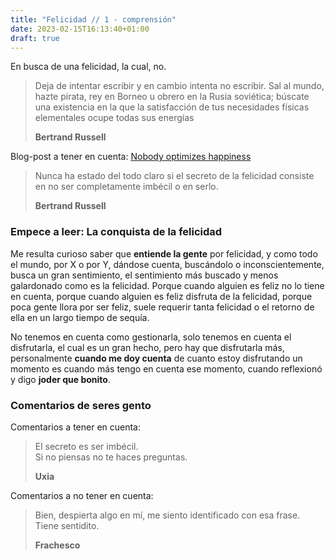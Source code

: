 ```yaml
---
title: "Felicidad // 1 - comprensión"
date: 2023-02-15T16:13:40+01:00
draft: true
---
```

En busca de una felicidad, la cual, no.

> Deja de intentar escribir y en cambio intenta no escribir. Sal al mundo, hazte pirata, rey en Borneo u obrero en la Rusia soviética; búscate una existencia en la que la satisfacción de tus necesidades físicas elementales ocupe todas sus energías
>
>**Bertrand Russell**

Blog-post a tener en cuenta: [Nobody optimizes happiness](https://dynomight.net/happiness/)

> Nunca ha estado del todo claro si el secreto de la felicidad consiste en no ser completamente imbécil o en serlo.
>
>**Bertrand Russell**

### Empece a leer: La conquista de la felicidad

Me resulta curioso saber que **entiende la gente** por felicidad, y como todo el mundo, por X o por Y, dándose cuenta, buscándolo o inconscientemente, busca un gran sentimiento, el sentimiento más buscado y menos galardonado como es la felicidad. Porque cuando alguien es feliz no lo tiene en cuenta, porque cuando alguien es feliz disfruta de la felicidad, porque poca gente llora por ser feliz, suele requerir tanta felicidad o el retorno de ella en un largo tiempo de sequía.

No tenemos en cuenta como gestionarla, solo tenemos en cuenta el disfrutarla, el cual es un gran hecho, pero hay que disfrutarla más, personalmente **cuando me doy cuenta** de cuanto estoy disfrutando un momento es cuando más tengo en cuenta ese momento, cuando reflexionó y digo **joder que bonito**.

### Comentarios de seres gento

Comentarios a tener en cuenta:

> El secreto es ser imbécil.<br>
> Si no piensas no te haces preguntas.
>
> **Uxia**

Comentarios a no tener en cuenta:

> Bien, despierta algo en mí, me siento identificado con esa frase.<br>
> Tiene sentidito.
>
> **Frachesco**